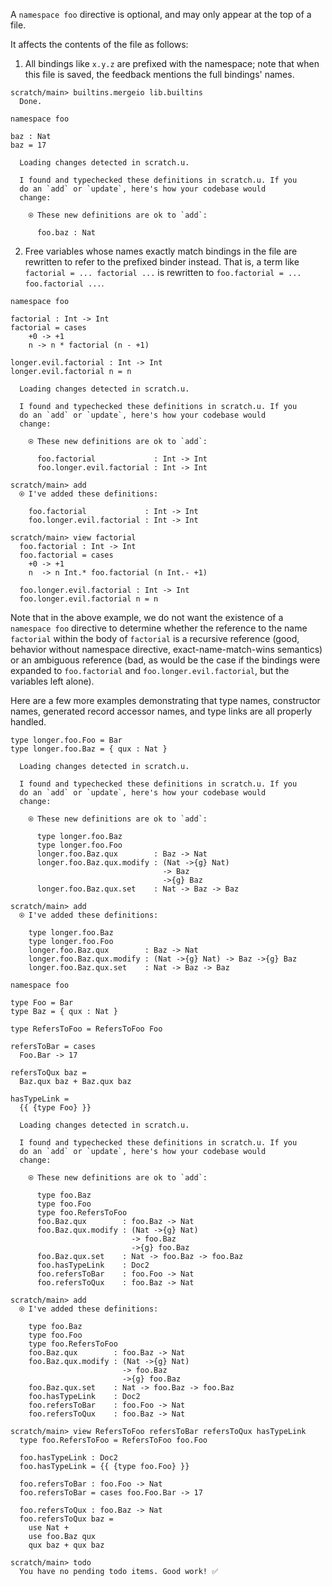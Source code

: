A `namespace foo` directive is optional, and may only appear at the top of a file.

It affects the contents of the file as follows:

1.  All bindings like `x.y.z` are prefixed with the namespace; note that when this file is saved, the feedback mentions
    the full bindings' names.

``` ucm
scratch/main> builtins.mergeio lib.builtins
  Done.

```

``` unison
namespace foo

baz : Nat
baz = 17
```

``` ucm :added-by-ucm
  Loading changes detected in scratch.u.

  I found and typechecked these definitions in scratch.u. If you
  do an `add` or `update`, here's how your codebase would
  change:
  
    ⍟ These new definitions are ok to `add`:
    
      foo.baz : Nat

```

2.  Free variables whose names exactly match bindings in the file are rewritten to refer to the prefixed binder instead.
    That is, a term like `factorial = ... factorial ...` is rewritten to `foo.factorial = ... foo.factorial ...`.

``` unison
namespace foo

factorial : Int -> Int
factorial = cases
    +0 -> +1
    n -> n * factorial (n - +1)

longer.evil.factorial : Int -> Int
longer.evil.factorial n = n
```

``` ucm :added-by-ucm
  Loading changes detected in scratch.u.

  I found and typechecked these definitions in scratch.u. If you
  do an `add` or `update`, here's how your codebase would
  change:
  
    ⍟ These new definitions are ok to `add`:
    
      foo.factorial             : Int -> Int
      foo.longer.evil.factorial : Int -> Int

```

``` ucm
scratch/main> add
  ⍟ I've added these definitions:
  
    foo.factorial             : Int -> Int
    foo.longer.evil.factorial : Int -> Int

scratch/main> view factorial
  foo.factorial : Int -> Int
  foo.factorial = cases
    +0 -> +1
    n  -> n Int.* foo.factorial (n Int.- +1)
  
  foo.longer.evil.factorial : Int -> Int
  foo.longer.evil.factorial n = n

```

Note that in the above example, we do not want the existence of a `namespace foo` directive to determine whether the
reference to the name `factorial` within the body of `factorial` is a recursive reference (good, behavior without
namespace directive, exact-name-match-wins semantics) or an ambiguous reference (bad, as would be the case if the
bindings were expanded to `foo.factorial` and `foo.longer.evil.factorial`, but the variables left alone).

Here are a few more examples demonstrating that type names, constructor names, generated record accessor names, and
type links are all properly handled.

``` unison
type longer.foo.Foo = Bar
type longer.foo.Baz = { qux : Nat }
```

``` ucm :added-by-ucm
  Loading changes detected in scratch.u.

  I found and typechecked these definitions in scratch.u. If you
  do an `add` or `update`, here's how your codebase would
  change:
  
    ⍟ These new definitions are ok to `add`:
    
      type longer.foo.Baz
      type longer.foo.Foo
      longer.foo.Baz.qux        : Baz -> Nat
      longer.foo.Baz.qux.modify : (Nat ->{g} Nat)
                                  -> Baz
                                  ->{g} Baz
      longer.foo.Baz.qux.set    : Nat -> Baz -> Baz

```

``` ucm
scratch/main> add
  ⍟ I've added these definitions:
  
    type longer.foo.Baz
    type longer.foo.Foo
    longer.foo.Baz.qux        : Baz -> Nat
    longer.foo.Baz.qux.modify : (Nat ->{g} Nat) -> Baz ->{g} Baz
    longer.foo.Baz.qux.set    : Nat -> Baz -> Baz

```

``` unison
namespace foo

type Foo = Bar
type Baz = { qux : Nat }

type RefersToFoo = RefersToFoo Foo

refersToBar = cases
  Foo.Bar -> 17

refersToQux baz =
  Baz.qux baz + Baz.qux baz

hasTypeLink =
  {{ {type Foo} }}
```

``` ucm :added-by-ucm
  Loading changes detected in scratch.u.

  I found and typechecked these definitions in scratch.u. If you
  do an `add` or `update`, here's how your codebase would
  change:
  
    ⍟ These new definitions are ok to `add`:
    
      type foo.Baz
      type foo.Foo
      type foo.RefersToFoo
      foo.Baz.qux        : foo.Baz -> Nat
      foo.Baz.qux.modify : (Nat ->{g} Nat)
                           -> foo.Baz
                           ->{g} foo.Baz
      foo.Baz.qux.set    : Nat -> foo.Baz -> foo.Baz
      foo.hasTypeLink    : Doc2
      foo.refersToBar    : foo.Foo -> Nat
      foo.refersToQux    : foo.Baz -> Nat

```

``` ucm
scratch/main> add
  ⍟ I've added these definitions:
  
    type foo.Baz
    type foo.Foo
    type foo.RefersToFoo
    foo.Baz.qux        : foo.Baz -> Nat
    foo.Baz.qux.modify : (Nat ->{g} Nat)
                         -> foo.Baz
                         ->{g} foo.Baz
    foo.Baz.qux.set    : Nat -> foo.Baz -> foo.Baz
    foo.hasTypeLink    : Doc2
    foo.refersToBar    : foo.Foo -> Nat
    foo.refersToQux    : foo.Baz -> Nat

scratch/main> view RefersToFoo refersToBar refersToQux hasTypeLink
  type foo.RefersToFoo = RefersToFoo foo.Foo
  
  foo.hasTypeLink : Doc2
  foo.hasTypeLink = {{ {type foo.Foo} }}
  
  foo.refersToBar : foo.Foo -> Nat
  foo.refersToBar = cases foo.Foo.Bar -> 17
  
  foo.refersToQux : foo.Baz -> Nat
  foo.refersToQux baz =
    use Nat +
    use foo.Baz qux
    qux baz + qux baz

scratch/main> todo
  You have no pending todo items. Good work! ✅

```
